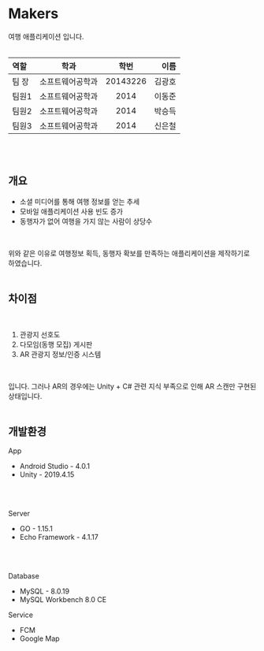 # Makers

 여행 애플리케이션 입니다.
 <br>
 <br>
 
 | 역할 | 학과 | 학번 | 이름 |
| :- | - | :-: | -: |
| 팀 장 | 소프트웨어공학과 | 20143226 | 김광호 |
| 팀원1 | 소프트웨어공학과 | 2014 | 이동준 |
| 팀원2 | 소프트웨어공학과 | 2014 | 박승득 |
| 팀원3 | 소프트웨어공학과 | 2014 | 신은철 |
 <br>
 <br>
 
 ## 개요
 - 소셜 미디어를 통해 여행 정보를 얻는 추세  
 - 모바일 애플리케이션 사용 빈도 증가  
 - 동행자가 없어 여행을 가지 않는 사람이 상당수  
 <br>
 
 위와 같은 이유로 여행정보 획득, 동행자 확보를 만족하는 애플리케이션을 제작하기로 하였습니다.
 <br>
 <br>

 ## 차이점
 <br>
 
 1. 관광지 선호도
 2. 다모임(동행 모집) 게시판
 3. AR 관광지 정보/인증 시스템
<br>

 입니다. 그러나 AR의 경우에는 Unity + C# 관련 지식 부족으로 인해 AR 스캔만 구현된 상태입니다.
<br>
<br>

 ## 개발환경
 
 App
 - Android Studio - 4.0.1
 - Unity - 2019.4.15
<br>
<br>

 Server
 - GO - 1.15.1
 - Echo Framework - 4.1.17
 <br>
 <br>
 
 Database
 - MySQL - 8.0.19
 - MySQL Workbench 8.0 CE
 
 Service
 - FCM
 - Google Map
 
 
